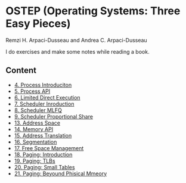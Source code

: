 # OSTEP (Operating Systems: Three Easy Pieces)
Remzi H. Arpaci-Dusseau and Andrea C. Arpaci-Dusseau

I do exercises and make some notes while reading a book.

## Content 
- [4. Process Introduciton](https://github.com/ilshat25/OSTEP/tree/main/cpu-intro/exercises/README.md)
- [5. Process API](https://github.com/ilshat25/OSTEP/tree/main/cpu-api/exercises/README.md)
- [6. Limited Direct Execution](https://github.com/ilshat25/OSTEP/tree/main/6.cpu-direct-execution/exercises/README.md)
- [7. Scheduler Inroduction](https://github.com/ilshat25/OSTEP/tree/main/7.sched-intro/exercises/README.md)
- [8. Scheduler MLFQ](https://github.com/ilshat25/OSTEP/tree/main/8.sched-mlfq/exercises/README.md)
- [9. Scheduler Proportional Share](https://github.com/ilshat25/OSTEP/tree/main/9.sched-lottery/exercises/README.md)
- [13. Address Space](https://github.com/ilshat25/OSTEP/tree/main/13.mem-intro/exercises/README.md)
- [14. Memory API](https://github.com/ilshat25/OSTEP/tree/main/14.mem-api/exercises/README.md)
- [15. Address Translation](https://github.com/ilshat25/OSTEP/tree/main/15.mem-address-translation/exercises/README.md)
- [16. Segmentation](https://github.com/ilshat25/OSTEP/tree/main/16.segmentation/exercises/README.md)
- [17. Free Space Management](https://github.com/ilshat25/OSTEP/tree/main/17.free-space-management/exercises/README.md)
- [18. Paging: Introduction](https://github.com/ilshat25/OSTEP/tree/main/18.paging-intro/exercises/README.md)
- [19. Paging: TLBs](https://github.com/ilshat25/OSTEP/tree/main/19.paging-tlbs/exercises/README.md)
- [20. Paging: Small Tables](https://github.com/ilshat25/OSTEP/tree/main/20.paging-small-tables/exercises/README.md)
- [21. Paging: Beyound Phisical Mmeory](https://github.com/ilshat25/OSTEP/tree/main/21.paging-beyond-phys/exercises/README.md)
